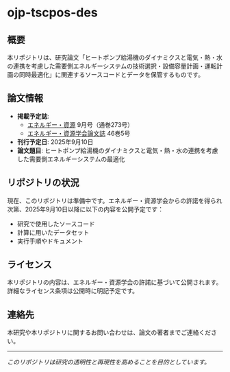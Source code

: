 # ojp-tscpos-des

## 概要

本リポジトリは、研究論文「ヒートポンプ給湯機のダイナミクスと電気・熱・水の連携を考慮した需要側エネルギーシステムの技術選択・設備容量計画・運転計画の同時最適化」に関連するソースコードとデータを保管するものです。

## 論文情報

- **掲載予定誌**: 
  - [エネルギー・資源](https://www.jser.gr.jp/mj/magazine/) 9月号（通巻273号）
  - [エネルギー・資源学会論文誌](https://www.jstage.jst.go.jp/browse/jjser/-char/ja) 46巻5号
- **刊行予定日**: 2025年9月10日
- **論文題目**: ヒートポンプ給湯機のダイナミクスと電気・熱・水の連携を考慮した需要側エネルギーシステムの最適化

## リポジトリの状況

現在、このリポジトリは準備中です。エネルギー・資源学会からの許諾を得られ次第、2025年9月10日以降に以下の内容を公開予定です：

- 研究で使用したソースコード
- 計算に用いたデータセット
- 実行手順やドキュメント

## ライセンス

本リポジトリの内容は、エネルギー・資源学会の許諾に基づいて公開されます。詳細なライセンス条項は公開時に明記予定です。

## 連絡先

本研究や本リポジトリに関するお問い合わせは、論文の著者までご連絡ください。

---

*このリポジトリは研究の透明性と再現性を高めることを目的としています。*